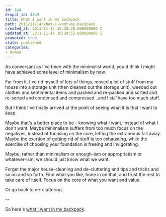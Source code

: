 ```yaml
---
id: 144
drupal_id: 4449
title: What I want in my backpack
path: 2011/11/14/what-i-want-my-backpack
created_at: 2011-11-14 16:28:28.000000000 Z
updated_at: 2011-11-14 16:29:52.000000000 Z
promoted: true
state: published
categories:
- Human
---
```

As conversant as I've been with the minimalist world, you'd think I might have achieved some level of minimalism by now. 

Far from it. I've rid myself of lots of things, moved a lot of stuff from my house into a storage unit (then cleaned out the storage unit), weeded out clothes and sentimental items and packed and re-packed and sorted and re-sorted and condensed and compressed...and I *still* have too much stuff.

But I think I've finally arrived at the point of seeing what it is that I want to *keep*.

Maybe that's a better place to be - knowing what I want, instead of what I don't want. Maybe minimalism suffers from too much focus on the negatives, instead of focusing on the core, letting the extraneous fall away. Maybe the exertion of getting rid of stuff is too exhausting, while the exercise of choosing your foundation is freeing and invigorating.

Maybe, rather than minimalism or enough-ism or appropriatism or whatever-ism, we should just know what we want.

Forget the major house-cleaning and de-cluttering and tips and tricks and so on and so forth. Find what you like, hone in on that, and trust the rest to take care of itself. Focus on the core of what you want and value.

Or go back to de-cluttering.  


--


So here's [what I want in my backpack](http://micahredding.com/blog/2011/10/29/what-i-want-my-backpack).
